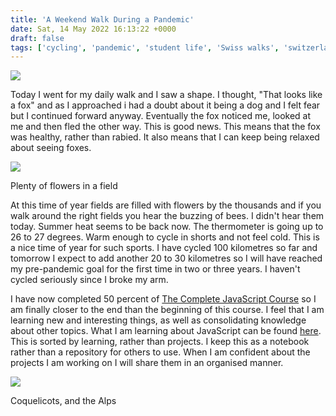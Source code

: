 ```yaml
---
title: 'A Weekend Walk During a Pandemic'
date: Sat, 14 May 2022 16:13:22 +0000
draft: false
tags: ['cycling', 'pandemic', 'student life', 'Swiss walks', 'switzerland', 'walking']
---
```


[![](https://www.main-vision.com/richard/blog/wp-content/uploads/2022/05/img_1964-1024x768.jpg)](https://www.main-vision.com/richard/blog/wp-content/uploads/2022/05/img_1964-scaled.jpg)

Today I went for my daily walk and I saw a shape. I thought, "That looks like a fox" and as I approached i had a doubt about it being a dog and I felt fear but I continued forward anyway. Eventually the fox noticed me, looked at me and then fled the other way. This is good news. This means that the fox was healthy, rather than rabied. It also means that I can keep being relaxed about seeing foxes.

[![](https://www.main-vision.com/richard/blog/wp-content/uploads/2022/05/img_1967-1024x768.jpg)](https://www.main-vision.com/richard/blog/wp-content/uploads/2022/05/img_1967-scaled.jpg)

Plenty of flowers in a field

At this time of year fields are filled with flowers by the thousands and if you walk around the right fields you hear the buzzing of bees. I didn't hear them today. Summer heat seems to be back now. The thermometer is going up to 26 to 27 degrees. Warm enough to cycle in shorts and not feel cold. This is a nice time of year for such sports. I have cycled 100 kilometres so far and tomorrow I expect to add another 20 to 30 kilometres so I will have reached my pre-pandemic goal for the first time in two or three years. I haven't cycled seriously since I broke my arm.

I have now completed 50 percent of [The Complete JavaScript Course](https://www.udemy.com/course/the-complete-javascript-course/learn/lecture/22648783?start=0#overview) so I am finally closer to the end than the beginning of this course. I feel that I am learning new and interesting things, as well as consolidating knowledge about other topics. What I am learning about JavaScript can be found [here](https://github.com/richardazia/galivanting-js-practice). This is sorted by learning, rather than projects. I keep this as a notebook rather than a repository for others to use. When I am confident about the projects I am working on I will share them in an organised manner.

[![](https://www.main-vision.com/richard/blog/wp-content/uploads/2022/05/img_1959-1024x768.jpg)](https://www.main-vision.com/richard/blog/wp-content/uploads/2022/05/img_1959-scaled.jpg)

Coquelicots, and the Alps